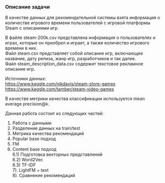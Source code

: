 ### Описание задачи
В качестве данных для рекомендательной системы взята информация о количестве игрового времени пользователей с игровой платформы Steam с описаниями игр.

В файле steam-200k.csv представлена информация о пользователях и играх, которые он приобрел и играет, а также количество игрового времени в них.    
Файл steam.csv представляет собой описание игр, включающее название, дату релиза, жанр игр, разработчиков и так далее.   
Файл steam_description_data.csv содержит текстовое рекламное описание игр.     

Источники данных:   
https://www.kaggle.com/nikdavis/steam-store-games   
https://www.kaggle.com/tamber/steam-video-games

В качестве метрики качества классификации используется mean average precision@k.

Данная работа состоит из следующих частей:

1) Работа с данными   
2) Разделение данных на train/test   
3) Метрика качества рекомендаций   
4) Popular base подход   
5) FM   
6) Content base подход   
6.1) Подготовка векторных представлений   
6.2) Word2Vec   
6.3) TF-IDF   
7). LightFM + text   
8). Сравнение рекомендаций   